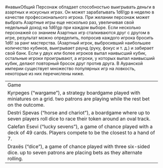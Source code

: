 #навыкОбщий
Персонаж обладает способностью выигрывать деньги в азартных и искусных играх. Он может зарабатывать 1d6!gp в неделю в качестве профессионального игрока. При желании персонаж может выбрать Азартные игры еще несколько раз, увеличивая свой недельный доход на 1d6!gp при каждом выборе. Если несколько персонажей со знанием Азартных игр сталкиваются друг с другом в игре, результат можно определить, попросив каждого игрока бросить 1d6! за ранг мастерства. (Азартный игрок, выбросивший наибольшее количество кубиков, выигрывает раунд (руку, фокус и т. д.) и забирает свой банк. Если у двух или более игроков выпал наивысший кубик, остальные игроки проигрывают, а игроки, у которых выпал наивысший кубик, делают повторный бросок друг против друга. В Ауранской империи существует множество популярных игр на ловкость, некоторые из них перечислены ниже.

|   |
|---|
|Game|
|Kyrpeges (“wargame”), a strategy boardgame played with miniatures on a grid. two patrons are playing while the rest bet on the outcome.|
|Destri Spevas (“horse and chariot”), a boardgame where up to seven players roll dice to race their token around an oval track.|
|Calefan Esevi (“lucky sevens”), a game of chance played with a deck of 49 cards. Players compete to be the closest to a hand of 7.|
|Draxës (“dice”), a game of chance played with three six-sided dice. up to seven patrons are placing bets as they alternate rolling.|
